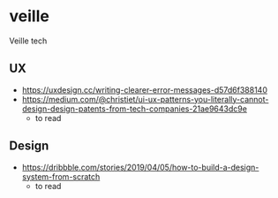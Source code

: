 # veille
Veille tech


## UX
- https://uxdesign.cc/writing-clearer-error-messages-d57d6f388140
- https://medium.com/@christiet/ui-ux-patterns-you-literally-cannot-design-design-patents-from-tech-companies-21ae9643dc9e
  - to read


## Design
- https://dribbble.com/stories/2019/04/05/how-to-build-a-design-system-from-scratch
  - to read
